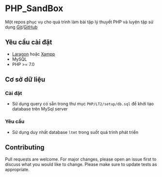 # PHP_SandBox
Một repos phục vụ cho quá trình làm bài tập lý thuyết PHP và luyện tập sử dụng [Git](https://git-scm.com/)/[GitHub](https://github.com/)

## Yêu cầu cài đặt
- [Laragon](https://laragon.org/) hoặc [Xampp](https://www.apachefriends.org/download.html)
- MySQL
- PHP >= 7.0
## Cơ sở dữ liệu
### Cài đặt
- Sử dụng query có sẵn trong thư mục `PHP/LT2/setup/db.sql` để khởi tạo database trên MySql server
### Yêu cầu
- Sử dụng duy nhất database `ltmt` trong suốt quá trình phát triển
## Contributing
Pull requests are welcome. For major changes, please open an issue first to discuss what you would like to change.
Please make sure to update tests as appropriate.
